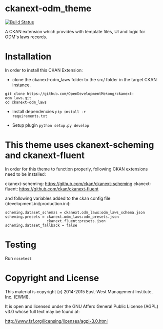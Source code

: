 ckanext-odm_theme
=================

[![Build Status](https://travis-ci.org/OpenDevelopmentMekong/ckanext-odm_laws.svg?branch=master)](https://travis-ci.org/OpenDevelopmentMekong/ckanext-odm_laws)

A CKAN extension which provides with template files, UI and logic for ODM's laws records.

# Installation

In order to install this CKAN Extension:

  * clone the ckanext-odm_laws folder to the src/ folder in the target CKAN instance.

 ```
 git clone https://github.com/OpenDevelopmentMekong/ckanext-odm_laws.git
 cd ckanext-odm_laws
 ```

 * Install dependencies
 <code>pip install -r requirements.txt</code>

 * Setup plugin
 <code>python setup.py develop</code>

# This theme uses ckanext-scheming and ckanext-fluent

In order for this theme to function properly, following CKAN extensions need to be installed:

ckanext-scheming: https://github.com/ckan/ckanext-scheming
ckanext-fluent: https://github.com/ckan/ckanext-fluent

and following variables added to the ckan config file (development.ini/production.ini):

```
scheming.dataset_schemas = ckanext.odm_laws:odm_laws_schema.json
scheming.presets = ckanext.odm_laws:odm_presets.json
                   ckanext.fluent:presets.json
scheming.dataset_fallback = false

```

# Testing

  Run ```nosetest```

# Copyright and License

This material is copyright (c) 2014-2015 East-West Management Institute, Inc. (EWMI).

It is open and licensed under the GNU Affero General Public License (AGPL) v3.0 whose full text may be found at:

http://www.fsf.org/licensing/licenses/agpl-3.0.html
